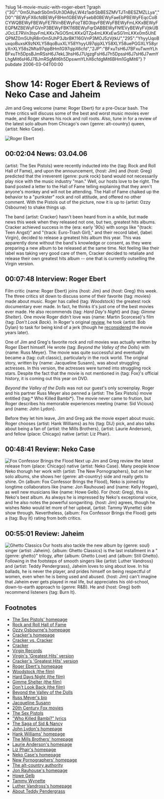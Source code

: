 ?slug 14-movie-music-with-roger-ebert
?graph {"3G":"0m5UhadrSb0m5Uh3DA8yLW4z1adrSbBESZMVTJTnBESZMZLLya","D0":"BEWyFX6cfdBEWyFBHm1GBEWyFsebB0BEWyFaeEbPBEWyFEqcCoBCYWQBEWyFBEWyFE7RVnBEWyFozT8D3tqvFBEWyFBEWyFmLKKxBEWyFEQPMZBEWyFGVnP3BEWyFBK116BEWyFqrDABBEWyFNfEVyBEWyFVjtkUBJOcLE7RVn3tqvFmLKKx7kGO5mLKKxQTZp4mLKKxEwSG1mLKKx0m5UhEQPMZ0m5UhjR8rr0m5UhP3JbrBK116GVnP3MOJ5zVjtkU","295":"YhyyUqoBuxqoBuxsK9zNXLY58qoBuxXLY58YhyyU97qipXLY58XLY58uePGGXLY58yryXnXLY58s2Mta97qipBHm1G97qipX6cfd","2JP":"BFxuTsH6J7BFxuTwmYLhBFxuTh5DpsBJmRSsH6J7ekL3hsH6J7UgzgFsH6J7h5DpssH6J7sH6J7wmYLhgMit6sH6J7BJmRSgMit6h5DpswmYLhX6cfdgMit6BHm1GgMit6"}
?pubdate 2006-03-04T00:00
# Show 14: Roger Ebert & Reviews of Neko Case and Jaheim
Jim and Greg welcome {name: Roger Ebert} for a pre-Oscar bash. The three critics will discuss some of the best and worst music movies ever made, and Roger shares his rock and roll roots. Also, tune in for a review of the latest solo album from Chicago's own {genre: alt-country} queen, {artist: Neko Case}.

![Roger Ebert](http://static.soundopinions.org/images/2006/rogerebert.jpg)

## 00:02:04 News: 03.04.06
{artist: The Sex Pistols} were recently inducted into the {tag: Rock and Roll Hall of Fame}, and upon the announcement, {host: Jim} and {host: Greg} predicted that the irreverent {genre: punk rock} band would not necessarily play nice with the music industry "man." Well, our hosts love to be right. The band posted a letter to the Hall of Fame telling explaining that they aren't anyone's monkey and will not be attending. The Hall of Fame chalked up the behavior to a "punkster" rock and roll attitude, and offered no other comment. With the Pistols out of the picture, now it is up to {artist: Ozzy Osbourne} to shake things up.

The band {artist: Cracker} hasn't been heard from in a while, but made news this week when they released not one, but two, greatest hits albums. Cracker achieved success in the {era: early '90s} with songs like "{track: Teen Angst}" and "{track: Euro-Trash Girl}," and their record label, {label: Virgin}, decided to release a greatest hits album this year. This was apparently done without the band's knowledge or consent, as they were preparing a new album to be released at the same time. Not feeling like their label was taking very good care of them, Cracker decided to retaliate and release their own greatest hits album -- one that is currently outselling the Virgin version.

## 00:07:48 Interview: Roger Ebert
Film critic {name: Roger Ebert} joins {host: Jim} and {host: Greg} this week. The three critics sit down to discuss some of their favorite {tag: movies} made about music. Roger has called {tag: *Woodstock*} the greatest rock documentary ever made. In fact, he thinks it's just one of the best movies ever made. He also recommends {tag: *Hard Day's Night*} and {tag: *Gimme Shelter*}. One movie Roger didn't love was {name: Martin Scorcese}'s film {tag: *Don't Look Back*}. In Roger's original [review](http://rogerebert.suntimes.com/apps/pbcs.dll/article?AID=/19680321/REVIEWS/803210301/1023), he took {artist: Bob Dylan} to task for being kind of a jerk (though he [reconsidered](http://rogerebert.suntimes.com/apps/pbcs.dll/article?AID=/19980501/REVIEWS/805010303/1023) the movie years later).

One of Jim and Greg's favorite rock and roll movies was actually written by Roger Ebert himself. He wrote {tag: *Beyond the Valley of the Dolls*} with {name: Russ Meyer}. The movie was quite successful and eventually became a {tag: cult classic}, particularly in the rock world. The original story, written by {name: Jacqueline Susann}, was about struggling actresses. In this version, the actresses were turned into struggling rock stars. Despite the fact that the movie is not mentioned in {tag: Fox}'s official history, it is coming out this year on DVD.

*Beyond the Valley of the Dolls* was not our guest's only screenplay. Roger and his partner Russ Meyer also penned a {artist: The Sex Pistols} movie entitled {tag:* Who Killed Bambi*}. The movie never came to frution, but Roger describes his memorable experiences meeting {name: Sid Vicious} and {name: John Lydon}. 

Before they let him leave, Jim and Greg ask the movie expert about music. Roger chooses {artist: Hank Williams} as his {tag: DIJ} pick, and also talks about being a fan of {artist: the Mills Brothers}, {artist: Laurie Anderson}, and fellow {place: Chicago} native {artist: Liz Phair}. 

## 00:48:41 Review: Neko Case
![Fox Confessor Brings the Flood](http://is5.mzstatic.com/image/thumb/Music/v4/cf/f5/68/cff56889-6c35-1531-7ba4-a24050d1ff9e/source/600x600bb.jpg "3647403/278670024")
Next up Jim and Greg review the latest release from {place: Chicago} native {artist: Neko Case}. Many people know Neko thorugh her work with {artist: The New Pornographers}, but on her solo albums, she shows her {genre: alt-country} side and really gets to shine. On {album: Fox Confessor Brings the Flood}, Neko is joined by longtime collaborators like {name: Jon Rauhouse} and {name: Kelly Hogan}, as well new musicians like {name: Howe Gelb}. For {host: Greg}, this is Neko's best album. As always he is impressed by Neko's exceptional voice, and he also notes the powerful songwriting. {host: Jim} agrees, though he wishes Neko would let more of her upbeat, {artist: Tammy Wynette} side show through. Nevertheless, {album: Fox Confessor Brings the Flood} gets a {tag: Buy It} rating from both critics. 

## 00:55:01 Review: Jaheim
![Ghetto Classics](http://is5.mzstatic.com/image/thumb/Music/v4/80/91/35/809135a0-3d6f-9541-3208-e3d588ae75b9/source/600x600bb.jpg "147919/121054389")
Our hosts also tackle the new album by {genre: soul} singer {artist: Jaheim}. {album: Ghetto Classics} is the last installment in a "{genre: ghetto}" trilogy, after {album: Ghetto Love} and {album: Still Ghetto}. Following in the footsteps of smooth singers like {artist: Luther Vandross} and {artist: Teddy Pendergrass}, Jaheim loves to sing about love. In his ballads, he is never the player, and prides himself on being respectful of women, even when he is being used and abused. {host: Jim} can't imagine that Jaheim ever gets played in real life, but appreciates his old-school, down-to-earth approach to {genre: R&B}. He and {host: Greg} both recommend listeners {tag: Burn It}.

## Footnotes
- [The Sex Pistols' homepage](http://www.sex-pistols.net/)
- [Rock and Roll Hall of Fame](http://www.rockhall.com/)
- [Ozzy Osbourne's homepage](http://www.ozzynet.com/)
- [Cracker's homepage](http://www.crackersoul.com/)
- [Cracker vs. Cracker](http://featuresblogs.chicagotribune.com/entertainment_popmachine/2006/02/cracker_vs_crac.html)
- [Cracker](http://www.allmusic.com/cg/amg.dll?p=amg&token=ADFEAEE47C19DC4FA87520D69D3D4DC7FA7FFB07D063FD831F29461BDFBA3C54DD5F26B904A595CEAEF96AB679AFF962A0500ADBC0EC50ECBC1B&uid=CAW010603031657&sql=11:47jveau04xa7~T31)
- [Virgin Records](http://www.virginrecords.com/)
- [Virgin's 'Greatest Hits' version](http://www.pitchatent.com/Merchant2/merchant.mvc?Screen=PROD&Store_Code=01&Product_Code=cracker3&Category_Code=Cracker)
- [Cracker's 'Greatest Hits' version](http://www.amazon.com/gp/product/B000E5LEUG/ref=pd_bxgy_img_b/002-9278548-2607266?%5Fencoding=UTF8&v=glance&n=130)
- [Roger Ebert's homepage](http://www.rogerebert.com/)
- [Woodstock (the film)](http://www.imdb.com/title/tt0066580/?fr=c2l0ZT1kZnx0dD0xfGZiPXV8cG49MHxrdz0xfHNvdXJjZWlkPW1vemlsbGEtc2VhcmNofHE9d29vZHN0b2NrfGZ0PTF8bXg9MjB8bG09NTAwfGNvPTF8aHRtbD0xfG5tPTE_;fc=1;ft=25;fm=1)
- [Hard Days Night (the film)](http://www.imdb.com/title/tt0058182/?fr=c2l0ZT1kZnx0dD0xfGZiPXV8cG49MHxrdz0xfHNvdXJjZWlkPW1vemlsbGEtc2VhcmNofHE9aGFyZCBkYXkncyBuaWdodHxmdD0xfG14PTIwfGxtPTUwMHxjbz0xfGh0bWw9MXxubT0x;fc=1;ft=21;fm=1)
- [Gimme Shelter (the film)](http://www.imdb.com/title/tt0065780/?fr=c2l0ZT1kZnx0dD0xfGZiPXV8cG49MHxrdz0xfHNvdXJjZWlkPW1vemlsbGEtc2VhcmNofHE9Z2ltbWUgc2hlbHRlcnxmdD0xfG14PTIwfGxtPTUwMHxjbz0xfGh0bWw9MXxubT0x;fc=1;ft=23;fm=1)
- [Don't Look Back (the film)](http://www.amazon.com/gp/product/B000035P7X/002-9278548-2607266?v=glance&n=130)
- [Beyond the Valley of the Dolls](http://www.beyondthevalleyofthedolls.com/)
- [Russ Meyer's bio](http://www.imdb.com/name/nm0000540/)
- [Jacqueline Susann](http://en.wikipedia.org/wiki/Jacqueline_Susann)
- [20th Century Fox movies](http://www.foxmovies.com/)
- [The Sex Pistols](http://www.allmusic.com/cg/amg.dll?p=amg&token=ADFEAEE47C19DC4FA87520D69D3D4DC7FA7FFB07D063FD831F29461BDFBA3C54DD5F26B904A595CEAEFD6AB679AFF962A55B05D7CDE452FFCC1740&sql=11:dudyyl4jxpbb)
- ["Who Killed Bambi?" lyrics](http://www.plyrics.com/lyrics/sexpistols/whokilledbambi.html)
- [The Saga of Sid & Nancy](http://www.crimelibrary.com/notorious_murders/celebrity/sid_vicious/index.html)
- [John Lydon's homepage](http://www.johnlydon.com/)
- [Hank Williams' homepage](http://www.hankwilliams.com/)
- [The Mills Brothers' homepage](http://www.themillsbrothers.com/)
- [Laurie Anderson's homepage](http://www.laurieanderson.com/)
- [Liz Phair's homepage](http://www.lizphair.com/)
- [Neko Case's homepage](http://www.nekocase.com/)
- [New Pornographers' homepage](http://www.thenewpornographers.com/)
- [The alt-country authority](http://www.nodepression.net/)
- [Jon Rauhouse's homepage](http://www.jonrauhouse.com/)
- [Howe Gelb](http://www.allmusic.com/cg/amg.dll?p=amg&token=ADFEAEE47C19DC4FA87520D69D3D4DC7FA7FFB07D063FD831F29461BDFBA3C54DD5F26B904A595CEAEFD6AB679AFF962A55805D1CAE456FBCC0640&sql=11:wxa9kentjq7b)
- [Tammy Wynette](http://www.allmusic.com/cg/amg.dll?p=amg&token=ADFEAEE47C19DC4FA87520D69D3D4DC7FA7FFB07D063FD831F29461BDFBA3C54DD5F26B904A595CEAEFD6AB679AFF962A55805D7CAE455F8CC0640&sql=11:0udgylojxpzb)
- [Luther Vandross's homepage](http://www.luthervandross.com/)
- [About Teddy Pendergrass](http://www.soulwalking.co.uk/Teddy%20Pendergrass.html)
